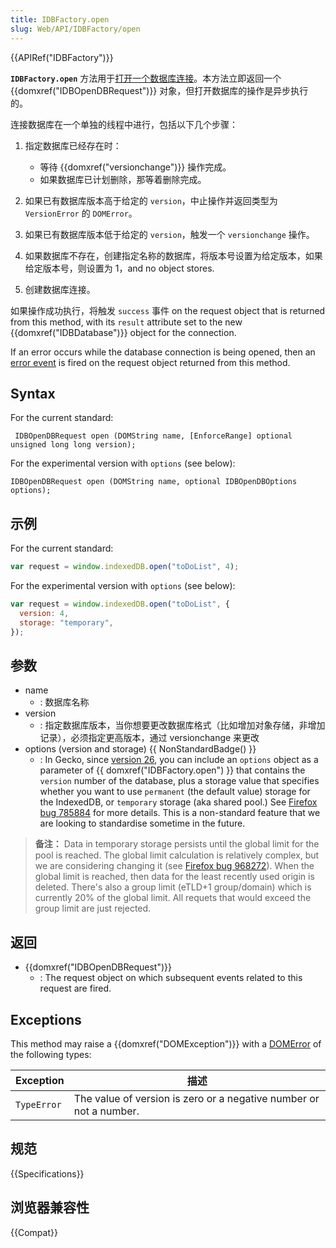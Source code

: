 ```yaml
---
title: IDBFactory.open
slug: Web/API/IDBFactory/open
---
```


{{APIRef("IDBFactory")}}

**`IDBFactory.open`** 方法用于[打开一个数据库连接](/zh-CN/docs/IndexedDB#gloss_database_connection)。本方法立即返回一个 {{domxref("IDBOpenDBRequest")}} 对象，但打开数据库的操作是异步执行的。

连接数据库在一个单独的线程中进行，包括以下几个步骤：

1. 指定数据库已经存在时：

   - 等待 {{domxref("versionchange")}} 操作完成。
   - 如果数据库已计划删除，那等着删除完成。

2. 如果已有数据库版本高于给定的 `version`，中止操作并返回类型为 `VersionError` 的 `DOMError`。
3. 如果已有数据库版本低于给定的 `version`，触发一个 `versionchange` 操作。
4. 如果数据库不存在，创建指定名称的数据库，将版本号设置为给定版本，如果给定版本号，则设置为 1，and no object stores.
5. 创建数据库连接。

如果操作成功执行，将触发 `success` 事件 on the request object that is returned from this method, with its `result` attribute set to the new {{domxref("IDBDatabase")}} object for the connection.

If an error occurs while the database connection is being opened, then an [error event](/zh-CN/docs/IndexedDB/IDBErrorEvent) is fired on the request object returned from this method.

## Syntax

For the current standard:

```
 IDBOpenDBRequest open (DOMString name, [EnforceRange] optional unsigned long long version);
```

For the experimental version with `options` (see below):

```
IDBOpenDBRequest open (DOMString name, optional IDBOpenDBOptions options);
```

## 示例

For the current standard:

```js
var request = window.indexedDB.open("toDoList", 4);
```

For the experimental version with `options` (see below):

```js
var request = window.indexedDB.open("toDoList", {
  version: 4,
  storage: "temporary",
});
```

## 参数

- name
  - : 数据库名称
- version
  - : 指定数据库版本，当你想要更改数据库格式（比如增加对象存储，非增加记录），必须指定更高版本，通过 versionchange 来更改
- options (version and storage) {{ NonStandardBadge() }}
  - : In Gecko, since [version 26](/zh-CN/Firefox/Releases/26), you can include an `options` object as a parameter of {{ domxref("IDBFactory.open") }} that contains the `version` number of the database, plus a storage value that specifies whether you want to use `permanent` (the default value) storage for the IndexedDB, or `temporary` storage (aka shared pool.) See [Firefox bug 785884](https://bugzil.la/785884) for more details. This is a non-standard feature that we are looking to standardise sometime in the future.

> **备注：** Data in temporary storage persists until the global limit for the pool is reached. The global limit calculation is relatively complex, but we are considering changing it (see [Firefox bug 968272](https://bugzil.la/968272)). When the global limit is reached, then data for the least recently used origin is deleted. There's also a group limit (eTLD+1 group/domain) which is currently 20% of the global limit. All requets that would exceed the group limit are just rejected.

## 返回

- {{domxref("IDBOpenDBRequest")}}
  - : The request object on which subsequent events related to this request are fired.

## Exceptions

This method may raise a {{domxref("DOMException")}} with a [DOMError](/zh-CN/docs/DOM/DOMError) of the following types:

| Exception   | 描述                                                               |
| ----------- | ------------------------------------------------------------------ |
| `TypeError` | The value of version is zero or a negative number or not a number. |

## 规范

{{Specifications}}

## 浏览器兼容性

{{Compat}}
